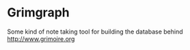 # Grimgraph

Some kind of note taking tool for building the database behind http://www.grimoire.org
